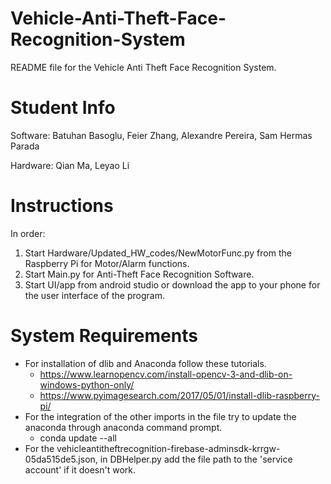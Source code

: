 # Vehicle-Anti-Theft-Face-Recognition-System

README file for the Vehicle Anti Theft Face Recognition System.

# Student Info

Software: Batuhan Basoglu, Feier Zhang, Alexandre Pereira, Sam Hermas Parada

Hardware: Qian Ma, Leyao Li

# Instructions

In order:
1. Start Hardware/Updated_HW_codes/NewMotorFunc.py from the Raspberry Pi for Motor/Alarm functions.
2. Start Main.py for Anti-Theft Face Recognition Software.
3. Start UI/app from android studio or download the app to your phone for the user interface of the program.

# System Requirements

- For installation of dlib and Anaconda follow these tutorials.
    - https://www.learnopencv.com/install-opencv-3-and-dlib-on-windows-python-only/
    - https://www.pyimagesearch.com/2017/05/01/install-dlib-raspberry-pi/
- For the integration of the other imports in the file try to update the anaconda through 
anaconda command prompt.
    - conda update --all
- For the vehicleantitheftrecognition-firebase-adminsdk-krrgw-05da515de5.json, in DBHelper.py
add the file path to the 'service account' if it doesn't work.